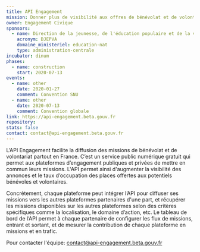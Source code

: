 ```yaml
---
title: API Engagement
mission: Donner plus de visibilité aux offres de bénévolat et de volontariat
owner: Engagement Civique
sponsors: 
  - name: Direction de la jeunesse, de l'éducation populaire et de la vie associative
    acronym: DJEPVA
    domaine_ministeriel: education-nat
    type: administration-centrale
incubator: dinum
phases:
  - name: construction
    start: 2020-07-13
events:
  - name: other
    date: 2020-01-27
    comment: Convention SNU
  - name: other
    date: 2020-07-13
    comment: Convention globale
link: https://api-engagement.beta.gouv.fr
repository:
stats: false
contact: contact@api-engagement.beta.gouv.fr
---
```


L’API Engagement facilite la diffusion des missions de bénévolat et de volontariat partout en France. C’est un service public numérique gratuit qui permet aux plateformes d’engagement publiques et privées de mettre en commun leurs missions. L'API permet ainsi d'augmenter la visibilité des annonces et le taux d’occupation des places offertes aux potentiels bénévoles et volontaires.

Concrètement, chaque plateforme peut intégrer l’API pour diffuser ses missions vers les autres plateformes partenaires d'une part, et récupérer les missions disponibles sur les autres plateformes selon des critères spécifiques comme la localisation, le domaine d’action, etc. Le tableau de bord de l’API permet à chaque partenaire de configurer les flux de missions, entrant et sortant, et de mesurer la contribution de chaque plateforme en missions et en trafic.

Pour contacter l'équipe: contact@api-engagement.beta.gouv.fr

